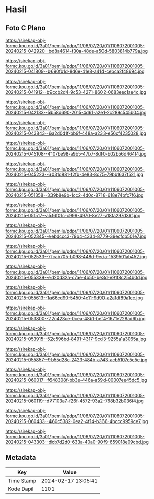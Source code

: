 # Hasil

## Foto C Plano

https://sirekap-obj-formc.kpu.go.id/3a01/pemilu/pdpr/11/06/07/20/01/1106072001005-20240215-042920--bd8a4614-f30a-48de-a50d-5803814b779a.jpg

https://sirekap-obj-formc.kpu.go.id/3a01/pemilu/pdpr/11/06/07/20/01/1106072001005-20240215-041809--b690fb1d-8d6e-41e8-a414-cebca2f48694.jpg

https://sirekap-obj-formc.kpu.go.id/3a01/pemilu/pdpr/11/06/07/20/01/1106072001005-20240215-041912--b9ccb2d4-9c53-4271-8602-0683eec1ae4c.jpg

https://sirekap-obj-formc.kpu.go.id/3a01/pemilu/pdpr/11/06/07/20/01/1106072001005-20240215-042133--5b58d690-2015-4d61-a2e1-2c289c545b04.jpg

https://sirekap-obj-formc.kpu.go.id/3a01/pemilu/pdpr/11/06/07/20/01/1106072001005-20240215-043843--6a2d0d1f-bb9f-448a-a233-e56cf4235028.jpg

https://sirekap-obj-formc.kpu.go.id/3a01/pemilu/pdpr/11/06/07/20/01/1106072001005-20240215-045108--4107be98-a9b5-47b7-8df0-b02b56d464f4.jpg

https://sirekap-obj-formc.kpu.go.id/3a01/pemilu/pdpr/11/06/07/20/01/1106072001005-20240215-045223--6031d881-f2fb-4e83-8c75-79bb1637f521.jpg

https://sirekap-obj-formc.kpu.go.id/3a01/pemilu/pdpr/11/06/07/20/01/1106072001005-20240215-051358--339b8e9b-1cc2-4d0c-8718-618e74bfc7f6.jpg

https://sirekap-obj-formc.kpu.go.id/3a01/pemilu/pdpr/11/06/07/20/01/1106072001005-20240215-051517--a5f6f01c-c999-4970-8e27-a18fa297d36f.jpg

https://sirekap-obj-formc.kpu.go.id/3a01/pemilu/pdpr/11/06/07/20/01/1106072001005-20240215-052345--eebdccc3-79b4-4334-8779-39ecfcb501e7.jpg

https://sirekap-obj-formc.kpu.go.id/3a01/pemilu/pdpr/11/06/07/20/01/1106072001005-20240215-052533--7fcab705-b098-448d-9eda-1539501ab452.jpg

https://sirekap-obj-formc.kpu.go.id/3a01/pemilu/pdpr/11/06/07/20/01/1106072001005-20240215-055339--ed20d32a-c7ae-4b50-be3d-e91f8c254b0d.jpg

https://sirekap-obj-formc.kpu.go.id/3a01/pemilu/pdpr/11/06/07/20/01/1106072001005-20240215-055613--1a66cd90-5450-4c11-9d90-a2a1df89a1ec.jpg

https://sirekap-obj-formc.kpu.go.id/3a01/pemilu/pdpr/11/06/07/20/01/1106072001005-20240215-053800--22c423ce-0cea-48b1-bef4-1671e228ad6b.jpg

https://sirekap-obj-formc.kpu.go.id/3a01/pemilu/pdpr/11/06/07/20/01/1106072001005-20240215-053915--52c596bd-8491-4317-9cd3-9255a1a3065a.jpg

https://sirekap-obj-formc.kpu.go.id/3a01/pemilu/pdpr/11/06/07/20/01/1106072001005-20240215-055857--9b55d28c-2423-484b-a743-acb5107c5c5e.jpg

https://sirekap-obj-formc.kpu.go.id/3a01/pemilu/pdpr/11/06/07/20/01/1106072001005-20240215-060017--f648308f-bb3e-446a-a59d-00007ee45dc5.jpg

https://sirekap-obj-formc.kpu.go.id/3a01/pemilu/pdpr/11/06/07/20/01/1106072001005-20240215-060119--d77103a7-f26f-4572-93a2-768b32b036f4.jpg

https://sirekap-obj-formc.kpu.go.id/3a01/pemilu/pdpr/11/06/07/20/01/1106072001005-20240215-060433--460c5382-0ea2-4f14-b366-4bccc9959ce7.jpg

https://sirekap-obj-formc.kpu.go.id/3a01/pemilu/pdpr/11/06/07/20/01/1106072001005-20240215-043303--dcb7d2d0-633a-40a0-90f9-659018e09cbd.jpg


## Metadata

| Key        | Value               |
| ---------- | ------------------- |
| Time Stamp | 2024-02-17 13:05:41 |
| Kode Dapil | 1101                |



